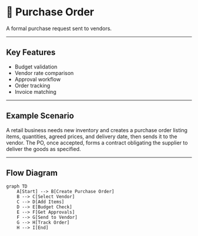 # 🛒 Purchase Order

A formal purchase request sent to vendors.

---

## Key Features
- Budget validation
- Vendor rate comparison
- Approval workflow
- Order tracking
- Invoice matching

---

## Example Scenario
A retail business needs new inventory and creates a purchase order listing items, quantities, agreed prices, and delivery date, then sends it to the vendor. The PO, once accepted, forms a contract obligating the supplier to deliver the goods as specified.

---

## Flow Diagram
```mermaid
graph TD
    A[Start] --> B[Create Purchase Order]
    B --> C[Select Vendor]
    C --> D[Add Items]
    D --> E[Budget Check]
    E --> F[Get Approvals]
    F --> G[Send to Vendor]
    G --> H[Track Order]
    H --> I[End]
```
